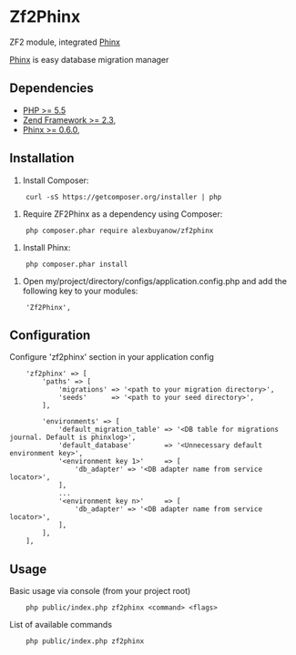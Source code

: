 # Zf2Phinx

ZF2 module, integrated [Phinx](https://github.com/robmorgan/phinx)

[Phinx](https://phinx.org/) is easy database migration manager

## Dependencies

+ [PHP >= 5.5](https://php.net)
+ [Zend Framework >= 2.3](http://framework.zend.com/),
+ [Phinx >= 0.6.0](https://phinx.org/),

## Installation

1. Install Composer:

```
    curl -sS https://getcomposer.org/installer | php
```

1. Require ZF2Phinx as a dependency using Composer:

```
    php composer.phar require alexbuyanow/zf2phinx
```

1. Install Phinx:

```
    php composer.phar install
```

1. Open my/project/directory/configs/application.config.php and add the following key to your modules:

```
    'Zf2Phinx',
```

## Configuration

Configure 'zf2phinx' section in your application config

```
    'zf2phinx' => [
        'paths' => [
            'migrations' => '<path to your migration directory>',
            'seeds'      => '<path to your seed directory>',
        ],
    
        'environments' => [
            'default_migration_table' => '<DB table for migrations journal. Default is phinxlog>',
            'default_database'        => '<Unnecessary default environment key>',
            '<environment key 1>'     => [
                'db_adapter' => '<DB adapter name from service locator>',
            ],
            ...
            '<environment key n>'     => [
                'db_adapter' => '<DB adapter name from service locator>',
            ],
        ],
    ],
```

## Usage

Basic usage via console (from your project root)

```
    php public/index.php zf2phinx <command> <flags>
```

List of available commands
 
 ```
     php public/index.php zf2phinx
 ```